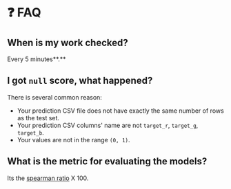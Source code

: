 # ❓ FAQ

## **When is my work checked?**

Every 5 minutes**.**

## I got `null` score, what happened?

There is several common reason:

* Your prediction CSV file does not have exactly the same number of rows as the test set.
* Your prediction CSV columns' name are not `target_r`, `target_g`, `target_b`.
* Your values are not in the range `(0, 1)`.

## **What is the metric for evaluating the models?**

Its the [spearman ratio](https://docs.scipy.org/doc/scipy/reference/generated/scipy.stats.spearmanr.html) X 100.



